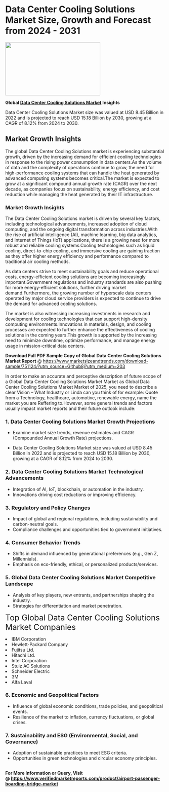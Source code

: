 <H1>Data Center Cooling Solutions Market Size, Growth and Forecast from 2024 - 2031</H1><img class="aligncenter size-medium wp-image-584254" src="https://thirdeyenews.in/wp-content/uploads/2024/09/Global-Market-Research-300x168.jpeg" alt="" width="300" height="168" /><p><strong>Global&nbsp;<a href="https://www.marketsizeandtrends.com/download-sample/751124/?utm_source=Github8j?utm_medium=203">Data Center Cooling Solutions Market</a> Insights</strong></p><p>Data Center Cooling Solutions Market size was valued at USD 8.45 Billion in 2022 and is projected to reach USD 15.18 Billion by 2030, growing at a CAGR of 8.12% from 2024 to 2030.</p><p><!DOCTYPE html> <html lang="en"> <head> <meta charset="UTF-8"> <meta name="viewport" content="width=device-width, initial-scale=1.0"> <title>Data Center Cooling Solutions Market Growth Insights</title> </head> <body> <h2>Market Growth Insights</h2> <p>The global Data Center Cooling Solutions market is experiencing substantial growth, driven by the increasing demand for efficient cooling technologies in response to the rising power consumption in data centers.As the volume of data and the complexity of operations continue to grow, the need for high-performance cooling systems that can handle the heat generated by advanced computing systems becomes critical.The market is expected to grow at a significant compound annual growth rate (CAGR) over the next decade, as companies focus on sustainability, energy efficiency, and cost reduction while managing the heat generated by their IT infrastructure.</p> <h3>Market Growth Insights</h3> <p>The Data Center Cooling Solutions market is driven by several key factors, including technological advancements, increased adoption of cloud computing, and the ongoing digital transformation across industries.With the rise of artificial intelligence (AI), machine learning, big data analytics, and Internet of Things (IoT) applications, there is a growing need for more robust and reliable cooling systems.Cooling technologies such as liquid cooling, direct-to-chip cooling, and immersive cooling are gaining traction as they offer higher energy efficiency and performance compared to traditional air cooling methods.</p> <p>As data centers strive to meet sustainability goals and reduce operational costs, energy-efficient cooling solutions are becoming increasingly important.Government regulations and industry standards are also pushing for more energy-efficient solutions, further driving market demand.Furthermore, the growing number of hyperscale data centers operated by major cloud service providers is expected to continue to drive the demand for advanced cooling solutions.</p> <p>The market is also witnessing increasing investments in research and development for cooling technologies that can support high-density computing environments.Innovations in materials, design, and cooling processes are expected to further enhance the effectiveness of cooling solutions in the coming years.This growth is supported by the increasing need to minimize downtime, optimize performance, and manage energy usage in mission-critical data centers.</p> <p><span class=""><strong>Download Full PDF Sample Copy of Global Data Center Cooling Solutions Market Report</strong> @ <a href="https://www.marketsizeandtrends.com/download-sample/751124/?utm_source=Github8j?utm_medium=203" target="_blank">https://www.marketsizeandtrends.com/download-sample/751124/?utm_source=Github8j?utm_medium=203</a></span></p><p>In order to make an accurate and perceptive description of future scope of a Global&nbsp;Data Center Cooling Solutions Market Market as Global&nbsp;Data Center Cooling Solutions Market Market of 2025, you need to describe a clear Vision &ndash; What Industry or Linda can you think of for example: Quote from a Technology, healthcare, automotive, renewable energy, name the market you are Reffering to.However, some general trends and factors usually impact market reports and their future outlook include:</p><h3>1.&nbsp;<strong>Data Center Cooling Solutions Market Growth Projections</strong></h3><ul><li>Examine market size trends, revenue estimates and CAGR (Compounded Annual Growth Rate) projections.</li><li><p>Data Center Cooling Solutions Market size was valued at USD 8.45 Billion in 2022 and is projected to reach USD 15.18 Billion by 2030, growing at a CAGR of 8.12% from 2024 to 2030.</p></li></ul><h3>2.&nbsp;<strong>Data Center Cooling Solutions Market Technological Advancements</strong></h3><ul><li>Integration of AI, IoT, blockchain, or automation in the industry.</li><li>Innovations driving cost reductions or improving efficiency.</li></ul><h3>3.&nbsp;<strong>Regulatory and Policy Changes</strong></h3><ul><li>Impact of global and regional regulations, including sustainability and carbon-neutral goals.</li><li>Compliance challenges and opportunities tied to government initiatives.</li></ul><h3>4.&nbsp;<strong>Consumer Behavior Trends</strong></h3><ul><li>Shifts in demand influenced by generational preferences (e.g., Gen Z, Millennials).</li><li>Emphasis on eco-friendly, ethical, or personalized products/services.</li></ul><h3>5.&nbsp;<strong>Global Data Center Cooling Solutions Market Competitive Landscape</strong></h3><ul><li>Analysis of key players, new entrants, and partnerships shaping the industry.</li><li>Strategies for differentiation and market penetration.</li></ul><p data-pm-slice="1 1 []"><span style="color: inherit; font-family: inherit; font-size: 25px;">Top Global Data Center Cooling Solutions Market Companies</span></p><div class="" data-test-id=""><p><li>IBM Corporation</li><li> Hewlett-Packard Company</li><li> Fujitsu Ltd.</li><li> Hitachi Ltd.</li><li> Intel Corporation</li><li> Stulz AC Solutions</li><li> Schneider Electric</li><li> 3M</li><li> Alfa Laval</li></p></div><h3>6.&nbsp;<strong>Economic and Geopolitical Factors</strong></h3><ul><li>Influence of global economic conditions, trade policies, and geopolitical events.</li><li>Resilience of the market to inflation, currency fluctuations, or global crises.</li></ul><h3>7.&nbsp;<strong>Sustainability and ESG (Environmental, Social, and Governance)</strong></h3><ul><li>Adoption of sustainable practices to meet ESG criteria.</li><li>Opportunities in green technologies and circular economy principles.</li></ul><h2><strong style="font-size: 14px;">For More Information or Query, Visit @&nbsp;</strong><a style="background-color: #ffffff; font-size: 14px;" href="https://www.marketsizeandtrends.com/report/data-center-cooling-solutions-market/" target="_blank">https://www.verifiedmarketreports.com/product/airport-passenger-boarding-bridge-market</a></h2>